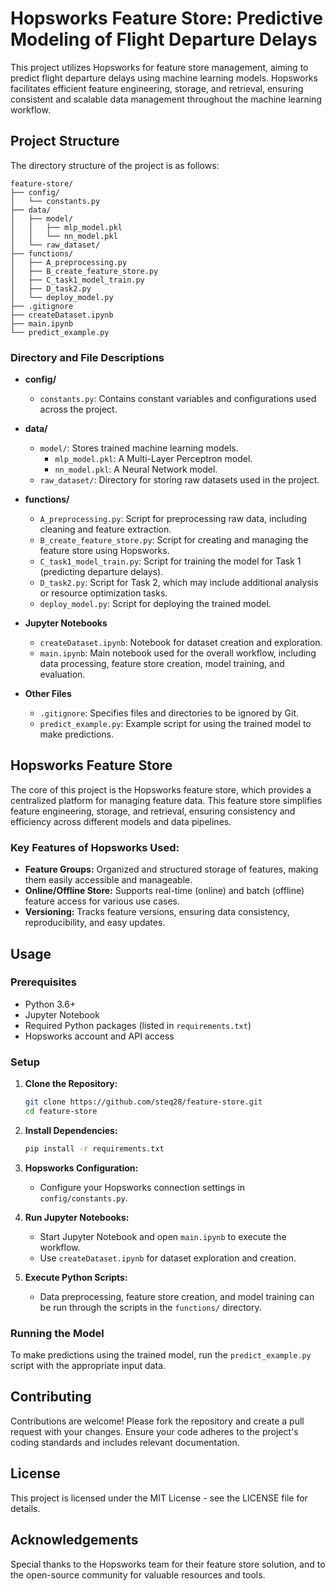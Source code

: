# Hopsworks Feature Store: Predictive Modeling of Flight Departure Delays

This project utilizes Hopsworks for feature store management, aiming to predict flight departure delays using machine learning models. Hopsworks facilitates efficient feature engineering, storage, and retrieval, ensuring consistent and scalable data management throughout the machine learning workflow.

## Project Structure

The directory structure of the project is as follows:

```
feature-store/
├── config/
│   └── constants.py
├── data/
│   ├── model/
│   │   ├── mlp_model.pkl
│   │   └── nn_model.pkl
│   └── raw_dataset/
├── functions/
│   ├── A_preprocessing.py
│   ├── B_create_feature_store.py
│   ├── C_task1_model_train.py
│   ├── D_task2.py
│   └── deploy_model.py
├── .gitignore
├── createDataset.ipynb
├── main.ipynb
└── predict_example.py
```

### Directory and File Descriptions

- **config/**
  - `constants.py`: Contains constant variables and configurations used across the project.

- **data/**
  - `model/`: Stores trained machine learning models.
    - `mlp_model.pkl`: A Multi-Layer Perceptron model.
    - `nn_model.pkl`: A Neural Network model.
  - `raw_dataset/`: Directory for storing raw datasets used in the project.

- **functions/**
  - `A_preprocessing.py`: Script for preprocessing raw data, including cleaning and feature extraction.
  - `B_create_feature_store.py`: Script for creating and managing the feature store using Hopsworks.
  - `C_task1_model_train.py`: Script for training the model for Task 1 (predicting departure delays).
  - `D_task2.py`: Script for Task 2, which may include additional analysis or resource optimization tasks.
  - `deploy_model.py`: Script for deploying the trained model.

- **Jupyter Notebooks**
  - `createDataset.ipynb`: Notebook for dataset creation and exploration.
  - `main.ipynb`: Main notebook used for the overall workflow, including data processing, feature store creation, model training, and evaluation.

- **Other Files**
  - `.gitignore`: Specifies files and directories to be ignored by Git.
  - `predict_example.py`: Example script for using the trained model to make predictions.

## Hopsworks Feature Store

The core of this project is the Hopsworks feature store, which provides a centralized platform for managing feature data. This feature store simplifies feature engineering, storage, and retrieval, ensuring consistency and efficiency across different models and data pipelines.

### Key Features of Hopsworks Used:

- **Feature Groups:** Organized and structured storage of features, making them easily accessible and manageable.
- **Online/Offline Store:** Supports real-time (online) and batch (offline) feature access for various use cases.
- **Versioning:** Tracks feature versions, ensuring data consistency, reproducibility, and easy updates.

## Usage

### Prerequisites

- Python 3.6+
- Jupyter Notebook
- Required Python packages (listed in `requirements.txt`)
- Hopsworks account and API access

### Setup

1. **Clone the Repository:**
   ```bash
   git clone https://github.com/steq28/feature-store.git
   cd feature-store
   ```

2. **Install Dependencies:**
   ```bash
   pip install -r requirements.txt
   ```

3. **Hopsworks Configuration:**
   - Configure your Hopsworks connection settings in `config/constants.py`.

4. **Run Jupyter Notebooks:**
   - Start Jupyter Notebook and open `main.ipynb` to execute the workflow.
   - Use `createDataset.ipynb` for dataset exploration and creation.

5. **Execute Python Scripts:**
   - Data preprocessing, feature store creation, and model training can be run through the scripts in the `functions/` directory.

### Running the Model

To make predictions using the trained model, run the `predict_example.py` script with the appropriate input data.

## Contributing

Contributions are welcome! Please fork the repository and create a pull request with your changes. Ensure your code adheres to the project's coding standards and includes relevant documentation.

## License

This project is licensed under the MIT License - see the LICENSE file for details.

## Acknowledgements

Special thanks to the Hopsworks team for their feature store solution, and to the open-source community for valuable resources and tools.
